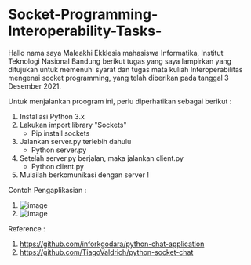 # Socket-Programming-Interoperability-Tasks-
Hallo nama saya Maleakhi Ekklesia mahasiswa Informatika, Institut Teknologi Nasional Bandung berikut tugas yang saya lampirkan yang ditujukan untuk memenuhi syarat dan tugas mata kuliah Interoperabilitas mengenai socket programming, yang telah diberikan pada tanggal 3 Desember 2021.

Untuk menjalankan proogram ini, perlu diperhatikan sebagai berikut : 
1. Installasi Python 3.x
2. Lakukan import library "Sockets"
   - Pip install sockets
3. Jalankan server.py terlebih dahulu
   - Python server.py
4. Setelah server.py berjalan, maka jalankan client.py
   - Python client.py
5. Mulailah berkomunikasi dengan server !


Contoh Pengaplikasian : 
1. ![image](https://user-images.githubusercontent.com/86830762/144735011-1ec5d95d-6b9d-42d8-956c-7e2cb9430b1c.png)
2. ![image](https://user-images.githubusercontent.com/86830762/144735020-dadf3f97-34e1-4afd-874f-5999b217db97.png)


Reference : 
1. https://github.com/inforkgodara/python-chat-application
2. https://github.com/TiagoValdrich/python-socket-chat
